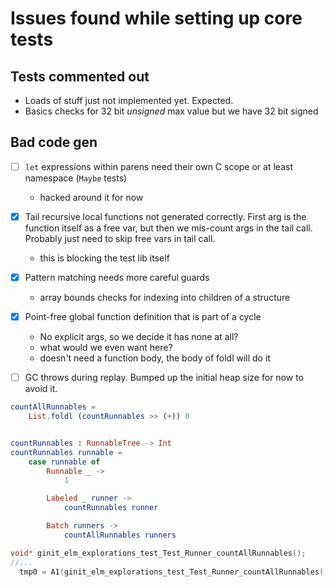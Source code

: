 # Issues found while setting up core tests

## Tests commented out
- Loads of stuff just not implemented yet. Expected.
- Basics checks for 32 bit _unsigned_ max value but we have 32 bit signed

## Bad code gen
- [ ] `let` expressions within parens need their own C scope or at least namespace (`Maybe` tests)
  - hacked around it for now

- [x] Tail recursive local functions not generated correctly. First arg is the function itself as a free var, but then we mis-count args in the tail call. Probably just need to skip free vars in tail call.
  - this is blocking the test lib itself

- [x] Pattern matching needs more careful guards
  - array bounds checks for indexing into children of a structure

- [x] Point-free global function definition that is part of a cycle
  - No explicit args, so we decide it has none at all?
  - what would we even want here?
  - doesn't need a function body, the body of foldl will do it

- [ ] GC throws during replay. Bumped up the initial heap size for now to avoid it.


```elm
countAllRunnables =
    List.foldl (countRunnables >> (+)) 0


countRunnables : RunnableTree -> Int
countRunnables runnable =
    case runnable of
        Runnable _ ->
            1

        Labeled _ runner ->
            countRunnables runner

        Batch runners ->
            countAllRunnables runners
```

```c
void* ginit_elm_explorations_test_Test_Runner_countAllRunnables();
//...
  tmp0 = A1(ginit_elm_explorations_test_Test_Runner_countAllRunnables(), x_runners);
```
